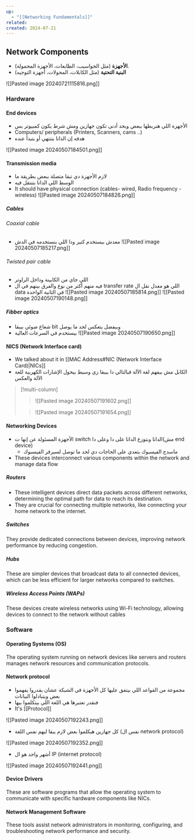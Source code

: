 ```yaml
---
up:
  - "[[Networking Fundamentals]]"
related: 
created: 2024-07-21
---
```

## Network Components
- **الأجهزة** (مثل الحواسيب، الطابعات، الأجهزة المحمولة).
- **البنية التحتية** (مثل الكابلات، المحولات، أجهزة التوجيه)

![[Pasted image 20240721115816.png]]
### Hardware
#### End devices
- الأجهزة اللي هنربطها ببعض وبحد أدنى تكون جهازين ومش شرط يكون كمبيوتر بس
- Computers/ peripherals (Printers, Scanners, cams ..)
- هدفه إن الداتا بتنتهي أو بتبدأ عنده

![[Pasted image 20240507184501.png]]
#### Transmission media
- لازم الأجهزة دي تبقا متصلة ببعض بطريقة ما
- الوسط اللي الداتا بتنتقل فيه
- It should have physical connection (cables- wired, Radio frequency - wireless)
![[Pasted image 20240507184826.png]]
##### Cables
###### Coaxial cable
- معدش بيستخدم كتير ودا اللي بنستخدمه في الدش
![[Pasted image 20240507185217.png]]
###### Twisted pair cable
- اللي جاي من الكابينة وداخل الراوتر
- فيه منهم أكتر من نوع والفرق بينهم في ال transfer rate اللي هو معدل نقل ال data في الثانية الواحدة
![[Pasted image 20240507185814.png]]
![[Pasted image 20240507190148.png]]
##### Fibber optics
- شعاع ضوئي بيبقا bit وبيفضل يتعكس لحد ما يوصل
- بيستخدم في السرعات العالية
![[Pasted image 20240507190650.png]]
#### NICS (Network Interface card)
- We talked about it in [[MAC Address#NIC (Network Interface Card)|NICs]]
- الكابل مش بيفهم لغة الآلة فبالتالي دا بيبقا زي وسيط بيحول الإشارات الكهربية للغة الآلة والعكس
>[!multi-column]
> > ![[Pasted image 20240507191602.png]]
> 
> > ![[Pasted image 20240507191654.png]]

#### Networking Devices
- الأجهزة المسئولة عن إنها ت switch الداتا وبتوزع الداتا على دا وعلى دا(مش end device)
	- ماسدج الفيسبوك بتعدي على الحاجات دي لحد ما توصل لسيرفر الفيسبوك
- These devices interconnect various components within the network and manage data flow
##### Routers
- These intelligent devices direct data packets across different networks, determining the optimal path for data to reach its destination. 
- They are crucial for connecting multiple networks, like connecting your home network to the internet.
##### Switches
They provide dedicated connections between devices, improving network performance by reducing congestion.
##### Hubs
These are simpler devices that broadcast data to all connected devices, which can be less efficient for larger networks compared to switches.
##### Wireless Access Points (WAPs)
These devices create wireless networks using Wi-Fi technology, allowing devices to connect to the network without cables
### Software
#### Operating Systems (OS)
The operating system running on network devices like servers and routers manages network resources and communication protocols.
#### Network protocol
- مجموعة من القواعد اللي بيتفق عليها كل الأجهزة في الشبكة عشان يقدروا يفهموا بعض ويتبادلوا البيانات
- فنقدر نعتبرها هي اللغة اللي بيتكلموا بيها
- It's [[Protocol]]

![[Pasted image 20240507192243.png]]
- كل جهازين هيكلموا بعض لازم يبقا ليهم نفس اللغة (نفس ال network protocol)

![[Pasted image 20240507192352.png]]
- أشهر واحد هو ال IP (internet protocol)

![[Pasted image 20240507192441.png]]

#### Device Drivers
These are software programs that allow the operating system to communicate with specific hardware components like NICs.
#### Network Management Software
These tools assist network administrators in monitoring, configuring, and troubleshooting network performance and security.